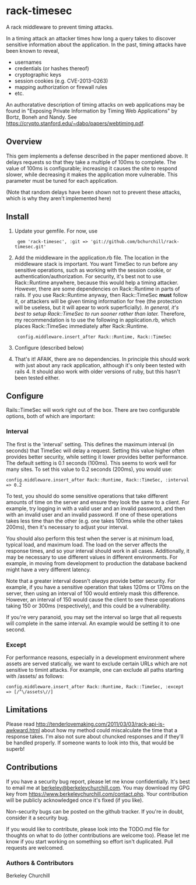 rack-timesec
============

A rack middleware to prevent timing attacks.

In a timing attack an attacker times how long a query takes to
discover sensitive information about the application. In the past,
timing attacks have been known to reveal,

* usernames
* credentials (or hashes thereof)
* cryptographic keys
* session cookies (e.g. CVE-2013-0263)
* mapping authorization or firewall rules
* etc.

An authoratative description of timing attacks on web
applications may be found in "Exposing Private Information
by Timing Web Applications" by Bortz, Boneh and Nandy. See
https://crypto.stanford.edu/~dabo/papers/webtiming.pdf.

Overview
--------

This gem implements a defense described in the paper mentioned above.
It delays requests so that they take a multiple of 100ms to complete.
The value of 100ms is configurable; increasing it causes the site
to respond slower, while decreasing it makes the application more
vulnerable. This parameter must be tuned for each application.

(Note that random delays have been shown not to prevent these attacks,
which is why they aren't implemented here)

Install
-------

1. Update your gemfile.  For now, use


        gem 'rack-timesec', :git => 'git://github.com/bchurchill/rack-timesec.git'


2. Add the middleware in the application.rb file. The location in
the middleware stack is important. You want TimeSec to run before
any sensitive operations, such as working with the session cookie,
or authentication/authorization. For security, it's best not to use
Rack::Runtime anywhere, because this would help a timing attacker.
However, there are some dependencies on Rack::Runtime in parts of
rails. If you use Rack::Runtime anyway, then Rack::TimeSec **must**
follow it, or attackers will be given timing information for free (the
protection will be useless, but it will apear to work superficially).
*In general, it's best to setup Rack::TimeSec to run sooner rather
than later.* Therefore, my recommendation is to use the following
in application.rb, which places Rack::TimeSec immediately after
Rack::Runtime.


        config.middleware.insert_after Rack::Runtime, Rack::TimeSec

3.  Configure (described below)

4. That's it! AFAIK, there are no dependencies. In principle this
should work with just about any rack application, although it's only
been tested with rails 4. It should also work with older versions of
ruby, but this hasn't been tested either.

Configure
---------

Rails::TimeSec will work right out of the box. There are two
configurable options, both of which are important: 

### Interval

The first is the 'interval' setting. This defines the maximum interval
(in seconds) that TimeSec will delay a request. Setting this value
higher often provides better security, while setting it lower provides
better performance. The default setting is 0.1 seconds (100ms). This
seems to work well for many sites. To set this value to 0.2 seconds
(200ms), you would use:

    config.middleware.insert_after Rack::Runtime, Rack::TimeSec, :interval => 0.2

To test, you should do some sensitive operations that take different
amounts of time on the server and ensure they look the same to a
client. For example, try logging in with a valid user and an invalid
password, and then with an invalid user and an invalid password. If
one of these operations takes less time than the other (e.g. one takes
100ms while the other takes 200ms), then it's necessary to adjust your
interval.

You should also perform this test when the server is at minimum
load, typical load, and maximum load. The load on the server affects
the response times, and so your interval should work in all cases.
Additionally, it may be necessary to use different values in different
environments. For example, in moving from development to production
the database backend might have a very different latency.

Note that a greater interval doesn't *always* provide better security.
For example, if you have a sensitive operation that takes 120ms or
170ms on the server, then using an interval of 100 would entirely mask
this difference. However, an interval of 150 would cause the client
to see these operations taking 150 or 300ms (respectively), and this
could be a vulnerability.

If you're very paranoid, you may set the interval so large that all
requests will complete in the same interval. An example would be
setting it to one second.


### Except

For performance reasons, especially in a development environment where
assets are served statically, we want to exclude certain URLs which
are not sensitive to timint attacks. For example, one can exclude all
paths starting with /assets/ as follows:


    config.middleware.insert_after Rack::Runtime, Rack::TimeSec, :except => [/^\/assets\//]


Limitations
-----------

Please read
http://tenderlovemaking.com/2011/03/03/rack-api-is-awkward.html about
how my method could miscalculate the time that a response takes. I'm
also not sure about chuncked responses and if they'll be handled
properly. If someone wants to look into this, that would be superb!

Contributions
-------------

If you have a security bug report, please let me
know confidentially. It's best to email me at
berkeley@berkeleychurchill.com. You may download my GPG key from
https://www.berkeleychurchill.com/contact.php. Your contribution will
be publicly acknowledged once it's fixed (if you like).

Non-security bugs can be posted on the github tracker. If you're in
doubt, consider it a security bug.

If you would like to contribute, please look into the TODO.md file
for thoughts on what to do (other contributions are welcome too).
Please let me know if you start working on something so effort isn't
duplicated. Pull requests are welcomed.

### Authors & Contributors

Berkeley Churchill
